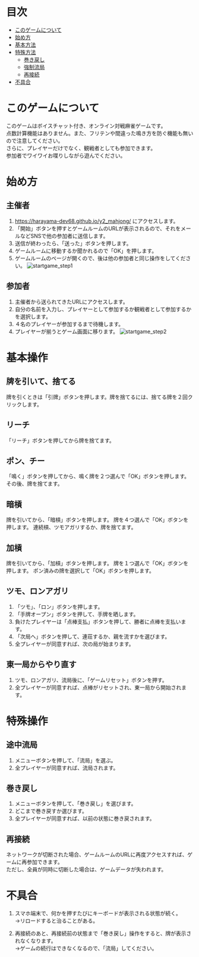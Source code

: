 # 目次
* [このゲームについて](#このゲームについて)
* [始め方](#始め方)
* [基本方法](#基本操作)
* [特殊方法](#特殊操作)
  * [巻き戻し](#巻き戻し)
  * [強制流局](#強制流局)
  * [再接続](#再接続)
* [不具合](#不具合)


# このゲームについて
このゲームはボイスチャット付き、オンライン対戦麻雀ゲームです。  
点数計算機能はありません。また、フリテンや間違った鳴き方を防ぐ機能も無いので注意してください。  
さらに、プレイヤーだけでなく、観戦者としても参加できます。  
参加者でワイワイお喋りしながら遊んでください。  


# 始め方
## 主催者
1. https://harayama-dev68.github.io/y2_mahjong/ にアクセスします。
1. 「開始」ボタンを押すとゲームルームのURLが表示されるので、それをメールなどSNSで他の参加者に送信します。
1. 送信が終わったら、「送った」ボタンを押します。
1. ゲームルームに移動するか聞かれるので「OK」を押します。
1. ゲームルームのページが開くので、後は他の参加者と同じ操作をしてください。
![startgame_step1](https://user-images.githubusercontent.com/88811767/143666243-df73098c-c4d8-411f-86af-bbd972a00381.gif)

## 参加者
1. 主催者から送られてきたURLにアクセスします。
1. 自分の名前を入力し、プレイヤーとして参加するか観戦者として参加するかを選択します。
1. ４名のプレイヤーが参加するまで待機します。
1. プレイヤーが揃うとゲーム画面に移ります。
![startgame_step2](https://user-images.githubusercontent.com/88811767/143666246-5b5e8214-ea35-4cd6-9635-f186443ebbd4.gif)

# 基本操作
## 牌を引いて、捨てる  
牌を引くときは「引牌」ボタンを押します。牌を捨てるには、捨てる牌を２回クリックします。  

## リーチ
「リーチ」ボタンを押してから牌を捨てます。

## ポン、チー
「鳴く」ボタンを押してから、鳴く牌を２つ選んで「OK」ボタンを押します。
その後、牌を捨てます。

## 暗槓
牌を引いてから、「暗槓」ボタンを押します。
牌を４つ選んで「OK」ボタンを押します。
連続槓、ツモアガリするか、牌を捨てます。

## 加槓
牌を引いてから、「加槓」ボタンを押します。
牌を１つ選んで「OK」ボタンを押します。
ポン済みの牌を選択して「OK」ボタンを押します。

## ツモ、ロンアガリ
1. 「ツモ」、「ロン」ボタンを押します。
1. 「手牌オープン」ボタンを押して、手牌を晒します。
1. 負けたプレイヤーは「点棒支払」ボタンを押して、勝者に点棒を支払います。
1. 「次局へ」ボタンを押して、連荘するか、親を流すかを選びます。
1. 全プレイヤーが同意すれば、次の局が始まります。

## 東一局からやり直す
1. ツモ、ロンアガリ、流局後に、「ゲームリセット」ボタンを押す。
1. 全プレイヤーが同意すれば、点棒がリセットされ、東一局から開始されます。

# 特殊操作
## 途中流局
1. メニューボタンを押して、「流局」を選ぶ。
1. 全プレイヤーが同意すれば、流局されます。

## 巻き戻し
1. メニューボタンを押して、「巻き戻し」を選びます。
1. どこまで巻き戻すか選びます。
1. 全プレイヤーが同意すれば、以前の状態に巻き戻されます。

## 再接続
ネットワークが切断された場合、ゲームルームのURLに再度アクセスすれば、ゲームに再参加できます。  
ただし、全員が同時に切断した場合は、ゲームデータが失われます。


# 不具合
1. スマホ端末で、何かを押すたびにキーボードが表示される状態が続く。  
→リロードすると治ることがある。

1. 再接続のあと、再接続前の状態まで「巻き戻し」操作をすると、牌が表示されなくなります。  
→ゲームの続行はできなくなるので、「流局」してください。
